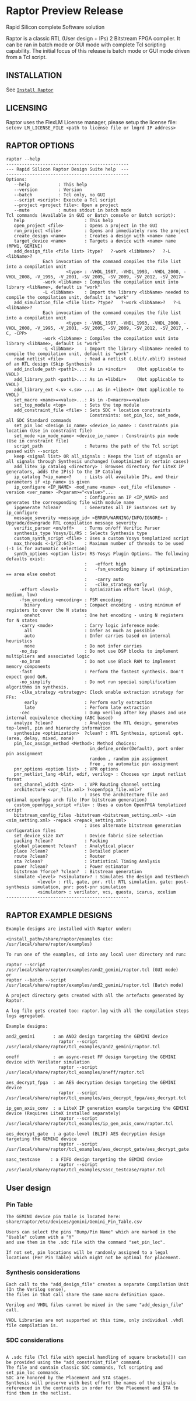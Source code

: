 # Raptor Preview Release

Rapid Silicon complete Software solution

Raptor is a classic RTL (User design + IPs) 2 Bitstream FPGA compiler.
It can be ran in batch mode or GUI mode with complete Tcl scripting capability.
The initial focus of this release is batch mode or GUI mode driven from a Tcl script.

## INSTALLATION

See [`Install Raptor`](INSTALL.md)

## LICENSING

Raptor uses the FlexLM License manager, please setup the license file:
```setenv LM_LICENSE_FILE <path to license file or lmgrd IP address>```

## RAPTOR OPTIONS

```
raptor --help
-----------------------------------------------
--- Rapid Silicon Raptor Design Suite help  ---
-----------------------------------------------
Options:
   --help           : This help
   --version        : Version
   --batch          : Tcl only, no GUI
   --script <script>: Execute a Tcl script
   --project <project file>: Open a project
   --mute           : mutes stdout in batch mode
Tcl commands (Available in GUI or Batch console or Batch script):
   help                       : This help
   open_project <file>        : Opens a project in the GUI
   run_project <file>         : Opens and immediately runs the project
   create_design <name>       : Creates a design with <name> name
   target_device <name>       : Targets a device with <name> name (MPW1, GEMINI)
   add_design_file <file list> ?type?   ?-work <libName>?   ?-L <libName>? 
              Each invocation of the command compiles the file list into a compilation unit 
                       <type> : -VHDL_1987, -VHDL_1993, -VHDL_2000, -VHDL_2008, -V_1995, -V_2001, -SV_2005, -SV_2009, -SV_2012, -SV_2017> 
              -work <libName> : Compiles the compilation unit into library <libName>, default is "work"
              -L <libName>    : Import the library <libName> needed to compile the compilation unit, default is "work"
   add_simulation_file <file list> ?type?   ?-work <libName>?   ?-L <libName>? 
              Each invocation of the command compiles the file list into a compilation unit 
                       <type> : -VHDL_1987, -VHDL_1993, -VHDL_2000, -VHDL_2008, -V_1995, -V_2001, -SV_2005, -SV_2009, -SV_2012, -SV_2017, -C, -CPP> 
              -work <libName> : Compiles the compilation unit into library <libName>, default is "work"
              -L <libName>    : Import the library <libName> needed to compile the compilation unit, default is "work"
   read_netlist <file>        : Read a netlist (.blif/.eblif) instead of an RTL design (Skip Synthesis)
   add_include_path <path1>...: As in +incdir+    (Not applicable to VHDL)
   add_library_path <path1>...: As in +libdir+    (Not applicable to VHDL)
   add_library_ext <.v> <.sv> ...: As in +libext+ (Not applicable to VHDL)
   set_macro <name>=<value>...: As in -D<macro>=<value>
   set_top_module <top>       : Sets the top module
   add_constraint_file <file> : Sets SDC + location constraints
                                Constraints: set_pin_loc, set_mode, all SDC Standard commands
   set_pin_loc <design_io_name> <device_io_name> : Constraints pin location (Use in constraint file)
   set_mode <io_mode_name> <device_io_name> : Constraints pin mode (Use in constraint file)
   script_path                : Returns the path of the Tcl script passed with --script
   keep <signal list> OR all_signals : Keeps the list of signals or all signals through Synthesis unchanged (unoptimized in certain cases)
   add_litex_ip_catalog <directory> : Browses directory for LiteX IP generators, adds the IP(s) to the IP Catalog
   ip_catalog ?<ip_name>?     : Lists all available IPs, and their parameters if <ip_name> is given 
   ip_configure <IP_NAME> -mod_name <name> -out_file <filename> -version <ver_name> -P<param>="<value>"...
                              : Configures an IP <IP_NAME> and generates the corresponding file with module name
   ipgenerate ?clean?         : Generates all IP instances set by ip_configure
   message_severity <message_id> <ERROR/WARNING/INFO/IGNORE> : Upgrade/downgrade RTL compilation message severity
   verific_parser <on/off>    : Turns on/off Verific Parser
   synthesis_type Yosys/QL/RS : Selects Synthesis type
   custom_synth_script <file> : Uses a custom Yosys templatized script
   max_threads <-1/[2:64]>    : Maximum number of threads to be used (-1 is for automatic selection)
   synth_options <option list>: RS-Yosys Plugin Options. The following defaults exist:
                              :   -effort high
                              :   -fsm_encoding binary if optimization == area else onehot
                              :   -carry auto
                              :   -clke_strategy early
     -effort <level>          : Optimization effort level (high, medium, low)
     -fsm_encoding <encoding> : FSM encoding:
       binary                 : Compact encoding - using minimum of registers to cover the N states
       onehot                 : One hot encoding - using N registers for N states
     -carry <mode>            : Carry logic inference mode:
       all                    : Infer as much as possible
       auto                   : Infer carries based on internal heuristics
       none                   : Do not infer carries
     -no_dsp                  : Do not use DSP blocks to implement multipliers and associated logic
     -no_bram                 : Do not use Block RAM to implement memory components
     -fast                    : Perform the fastest synthesis. Don't expect good QoR.
     -no_simplify             : Do not run special simplification algorithms in synthesis. 
     -clke_strategy <strategy>: Clock enable extraction strategy for FFs:
       early                  : Perform early extraction
       late                   : Perform late extraction
     -cec                     : Dump verilog after key phases and use internal equivalence checking (ABC based)
   analyze ?clean?            : Analyzes the RTL design, generates top-level, pin and hierarchy information
   synthesize <optimization>  ?clean? : RTL Synthesis, optional opt. (area, delay, mixed, none)
   pin_loc_assign_method <Method>: Method choices:
                                in_define_order(Default), port order pin assignment
                                random , random pin assignment
                                free , no automatic pin assignment
   pnr_options <option list>  : VPR options
   pnr_netlist_lang <blif, edif, verilog> : Chooses vpr input netlist format
   set_channel_width <int>    : VPR Routing channel setting
   architecture <vpr_file.xml> ?<openfpga_file.xml>?
                              : Uses the architecture file and optional openfpga arch file (For bitstream generation)
   custom_openfpga_script <file> : Uses a custom OpenFPGA templatized script
   bitstream_config_files -bitstream <bitstream_setting.xml> -sim <sim_setting.xml> -repack <repack_setting.xml>
                              : Uses alternate bitstream generation configuration files
   set_device_size XxY        : Device fabric size selection
   packing ?clean?            : Packing
   global_placement ?clean?   : Analytical placer
   place ?clean?              : Detailed placer
   route ?clean?              : Router
   sta ?clean?                : Statistical Timing Analysis
   power ?clean?              : Power estimator
   bitstream ?force? ?clean?  : Bitstream generation
   simulate <level> ?<simulator>? : Simulates the design and testbench
            <level> : rtl, gate, pnr. rtl: RTL simulation, gate: post-synthesis simulation, pnr: post-pnr simulation
            <simulator> : verilator, vcs, questa, icarus, xcelium
-----------------------------------------------

```

## RAPTOR EXAMPLE DESIGNS

```
Example designs are installed with Raptor under:

<install_path>/share/raptor/examples (ie: /usr/local/share/raptor/examples)

To run one of the examples, cd into any local user directory and run:

raptor --script /usr/local/share/raptor/examples/and2_gemini/raptor.tcl (GUI mode)
or
raptor --batch --script /usr/local/share/raptor/examples/and2_gemini/raptor.tcl (Batch mode)

A project directory gets created with all the artefacts generated by Raptor.

A log file gets created too: raptor.log with all the compilation steps logs agregated.

Example designs:

and2_gemini       : an AND2 design targeting the GEMINI device
                    raptor --script /usr/local/share/raptor/tcl_examples/and2_gemini/raptor.tcl

oneff             : an async-reset FF design targeting the GEMINI device with Verilator simulation
                    raptor --script /usr/local/share/raptor/tcl_examples/oneff/raptor.tcl

aes_decrypt_fpga  : an AES decryption design targeting the GEMINI device
                    raptor --script /usr/local/share/raptor/tcl_examples/aes_decrypt_fpga/aes_decrypt.tcl

ip_gen_axis_conv  : a LiteX IP generation example targeting the GEMINI device (Requires LiteX installed separately)
                    raptor --script /usr/local/share/raptor/tcl_examples/ip_gen_axis_conv/raptor.tcl

aes_decrypt_gate  : a gate-level (BLIF) AES decryption design targeting the GEMINI device
                    raptor --script /usr/local/share/raptor/tcl_examples/aes_decrypt_gate/aes_decrypt_gate.tcl

sasc_testcase    : a FIFO design targeting the GEMINI device
                    raptor --script /usr/local/share/raptor/tcl_examples/sasc_testcase/raptor.tcl
```

## User design

### Pin Table

```
The GEMINI device pin table is located here: share/raptor/etc/devices/gemini/Gemini_Pin_Table.csv

Users can select the pins "Bump/Pin Name" which are marked in the "Usable" column with a "Y"
and use them in the .sdc file with the command "set_pin_loc".

If not set, pin locations will be randomly assigned to a legal locations (Per Pin Table) which might not be optimal for placement.

```

### Synthesis considerations

```
Each call to the "add_design_file" creates a separate Compilation Unit (In the Verilog sense),
the files in that call share the same macro definition space.

Verilog and VHDL files cannot be mixed in the same "add_design_file" call.

VHDL Libraries are not supported at this time, only individual .vhdl file compilation is.

```

### SDC considerations

```

A .sdc file (Tcl file with special handling of square brackets[]) can be provided using the "add_constraint_file" command.
The file and contain classic SDC commands, Tcl scripting and set_pin_loc commands.
SDC are honored by the Placement and STA stages.
Synthesis will preserve with best effort the names of the signals referenced in the contraints in order for the Placement and STA to find them in the netlist.

```
